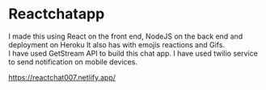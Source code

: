 # Reactchatapp

 I made this using React on the front end, NodeJS on the back end and deployment on Heroku It also has with emojis reactions and Gifs.   
 I have used GetStream API to build this chat app. I have used twilio service to send notification on mobile devices.       

https://reactchat007.netlify.app/ 
